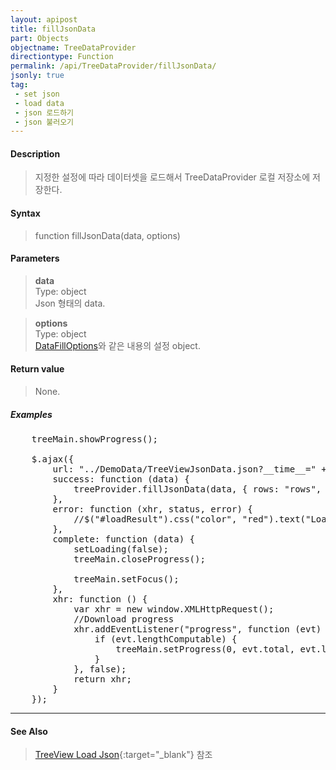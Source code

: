 ```yaml
---
layout: apipost
title: fillJsonData
part: Objects
objectname: TreeDataProvider
directiontype: Function
permalink: /api/TreeDataProvider/fillJsonData/
jsonly: true
tag:
 - set json
 - load data
 - json 로드하기
 - json 불러오기
---
```



#### Description

> 지정한 설정에 따라 데이터셋을 로드해서 TreeDataProvider 로컬 저장소에 저장한다. 

#### Syntax

> function fillJsonData(data, options)

#### Parameters

> **data**  
> Type: object  
> Json 형태의 data.  

> **options**  
> Type: object    
> [DataFillOptions](/api/types/DataFillOptions/)와 같은 내용의 설정 object.    

#### Return value

> None.   

##### Examples 

<pre class="prettyprint">
    treeMain.showProgress();

    $.ajax({
        url: "../DemoData/TreeViewJsonData.json?__time__=" + new Date().getTime(),
        success: function (data) {
            treeProvider.fillJsonData(data, { rows: "rows", icon: "icon" });
        },
        error: function (xhr, status, error) {
            //$("#loadResult").css("color", "red").text("Load failed: " + error).show();
        },
        complete: function (data) {
            setLoading(false);
            treeMain.closeProgress();

            treeMain.setFocus();
        },
        xhr: function () {
            var xhr = new window.XMLHttpRequest();
            //Download progress
            xhr.addEventListener("progress", function (evt) {
                if (evt.lengthComputable) {
                    treeMain.setProgress(0, evt.total, evt.loaded);
                }
            }, false);
            return xhr;
        }
    });
</pre>

---

#### See Also

> [TreeView Load Json](http://demo.realgrid.net/Demo/TreeLoadJsonData){:target="_blank"} 참조    